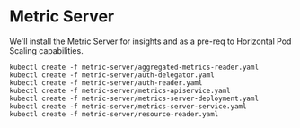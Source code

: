# Metric Server

We'll install the Metric Server for insights and as a pre-req to Horizontal Pod Scaling capabilities.

```shell
kubectl create -f metric-server/aggregated-metrics-reader.yaml
kubectl create -f metric-server/auth-delegator.yaml
kubectl create -f metric-server/auth-reader.yaml
kubectl create -f metric-server/metrics-apiservice.yaml
kubectl create -f metric-server/metrics-server-deployment.yaml
kubectl create -f metric-server/metrics-server-service.yaml
kubectl create -f metric-server/resource-reader.yaml
```
